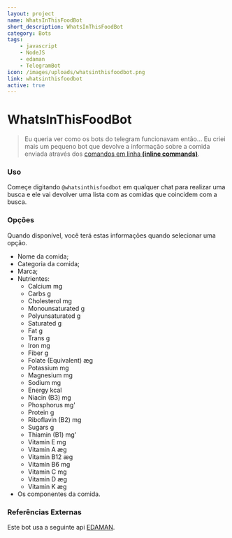 ```yaml
---
layout: project
name: WhatsInThisFoodBot
short_description: WhatsInThisFoodBot
category: Bots
tags:
    - javascript
    - NodeJS
    - edaman
    - TelegramBot
icon: /images/uploads/whatsinthisfoodbot.png
link: whatsinthisfoodbot
active: true
---
```


# WhatsInThisFoodBot

> Eu queria ver como os bots do telegram funcionavam então... Eu criei mais um pequeno bot que devolve a informação sobre a comida enviada através dos [comandos em linha **(inline commands)**](https://core.telegram.org/bots/inline).

### Uso

Começe digitando `@whatsinthisfoodbot` em qualquer chat para realizar uma busca e ele vai devolver uma lista com as comidas que coincidem com a busca.

### Opções

Quando disponível, você terá estas informações quando selecionar uma opção.

-   Nome da comida;
-   Categoria da comida;
-   Marca;
-   Nutrientes:
    -   Calcium mg
    -   Carbs g
    -   Cholesterol mg
    -   Monounsaturated g
    -   Polyunsaturated g
    -   Saturated g
    -   Fat g
    -   Trans g
    -   Iron mg
    -   Fiber g
    -   Folate (Equivalent) æg
    -   Potassium mg
    -   Magnesium mg
    -   Sodium mg
    -   Energy kcal
    -   Niacin (B3) mg
    -   Phosphorus mg'
    -   Protein g
    -   Riboflavin (B2) mg
    -   Sugars g
    -   Thiamin (B1) mg'
    -   Vitamin E mg
    -   Vitamin A æg
    -   Vitamin B12 æg
    -   Vitamin B6 mg
    -   Vitamin C mg
    -   Vitamin D æg
    -   Vitamin K æg
-   Os componentes da comida.

### Referências Externas

Este bot usa a seguinte api [EDAMAN](https://www.edamam.com/).
